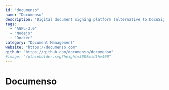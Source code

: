 ```yaml
---
id: "documenso"
name: "Documenso"
description: "Digital document signing platform (alternative to DocuSign)."
tags:
  - "AGPL-3.0"
  - "Nodejs"
  - "Docker"
category: "Document Management"
website: "https://documenso.com"
github: "https://github.com/documenso/documenso"
#image: "/placeholder.svg?height=300&width=400"
---
```


# Documenso
